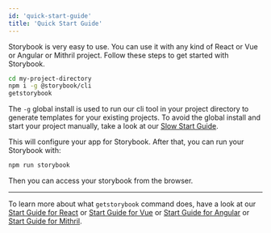 ```yaml
---
id: 'quick-start-guide'
title: 'Quick Start Guide'
---
```


Storybook is very easy to use. You can use it with any kind of React or Vue or Angular or Mithril project.
Follow these steps to get started with Storybook.

```sh
cd my-project-directory
npm i -g @storybook/cli
getstorybook
```
The `-g` global install is used to run our cli tool in your project directory to generate templates for your existing projects. To avoid the global install and start your project manually, take a look at our [Slow Start Guide](/basics/slow-start-guide/).

This will configure your app for Storybook. After that, you can run your Storybook with:

```sh
npm run storybook
```

Then you can access your storybook from the browser.

* * *

To learn more about what `getstorybook` command does, have a look at our [Start Guide for React](/basics/guide-react/) or [Start Guide for Vue](/basics/guide-vue/) or [Start Guide for Angular](/basics/guide-angular/) or [Start Guide for Mithril](/basics/guide-mithril/).
